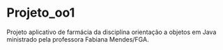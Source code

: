 # Projeto_oo1
Projeto aplicativo de farmácia da disciplina orientação a objetos em Java ministrado pela professora Fabiana Mendes/FGA. 
